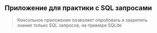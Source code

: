 ## Приложение для практики с SQL запросами
> Консольное приложение позволяет опробовать и закрепить знание только
> SQL запросов, на примере SQLite
